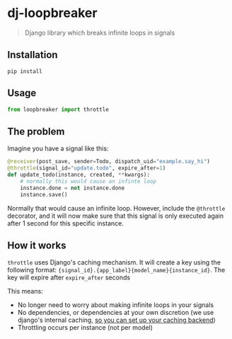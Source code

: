 # dj-loopbreaker

> Django library which breaks infinite loops in signals

## Installation

```
pip install
```

## Usage

```python
from loopbreaker import throttle
```

## The problem

Imagine you have a signal like this:

```python
@receiver(post_save, sender=Todo, dispatch_uid="example.say_hi")
@throttle(signal_id="update.todo", expire_after=1)
def update_todo(instance, created, **kwargs):
    # normally this would cause an infinte loop
    instance.done = not instance.done
    instance.save()
```

Normally that would cause an infinite loop. However, include the `@throttle` decorator, and it will now make sure that this signal is only
executed again after 1 second for this specific instance.

## How it works

`throttle` uses Django's caching mechanism. It will create a key using the  following format: `{signal_id}.{app_label}{model_name}{instance_id}`. The key will expire after `expire_after` seconds

This means:

* No longer need to worry about making infinite loops in your signals
* No dependencies, or dependencies at your own discretion (we use django's internal caching, [so you can set up your caching backend](https://docs.djangoproject.com/en/2.1/topics/cache/#setting-up-the-cache))
* Throttling occurs per instance (not per model)





